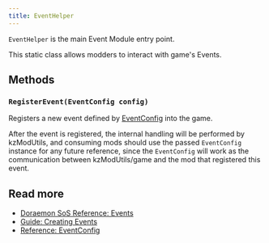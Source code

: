 ```yaml
---
title: EventHelper
---
```


`EventHelper` is the main Event Module entry point.

This static class allows modders to interact with game's Events.

## Methods

### `RegisterEvent(EventConfig config)`
Registers a new event defined by [EventConfig](./EventConfig.md) into the game.

After the event is registered, the internal handling will be performed by kzModUtils,
and consuming mods should use the passed `EventConfig` instance for any
future reference, since the `EventConfig` will work as the communication
between kzModUtils/game and the mod that registered this event.


## Read more
- [Doraemon SoS Reference: Events](../../DoraemonSoS-Reference/Events.md)
- [Guide: Creating Events](../kzModUtils-Guide/Creating-Events.md)
- [Reference: EventConfig](./EventConfig.md)
